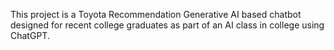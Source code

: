 This project is a Toyota Recommendation Generative AI based chatbot designed for recent college graduates as part of an AI class in college using ChatGPT.
